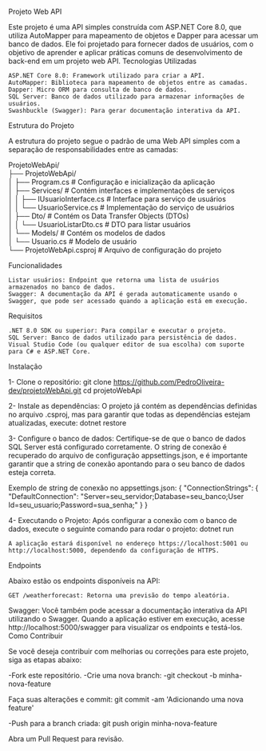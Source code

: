 Projeto Web API

Este projeto é uma API simples construída com ASP.NET Core 8.0, que utiliza AutoMapper para mapeamento de objetos e Dapper para acessar um banco de dados. Ele foi projetado para fornecer dados de usuários, com o objetivo de aprender e aplicar práticas comuns de desenvolvimento de back-end em um projeto web API.
Tecnologias Utilizadas

    ASP.NET Core 8.0: Framework utilizado para criar a API.
    AutoMapper: Biblioteca para mapeamento de objetos entre as camadas.
    Dapper: Micro ORM para consulta de banco de dados.
    SQL Server: Banco de dados utilizado para armazenar informações de usuários.
    Swashbuckle (Swagger): Para gerar documentação interativa da API.

Estrutura do Projeto

A estrutura do projeto segue o padrão de uma Web API simples com a separação de responsabilidades entre as camadas:

ProjetoWebApi/                                                                                                                                                                                                  
├── ProjetoWebApi/                                                                                                                                                                                              
│   ├── Program.cs           # Configuração e inicialização da aplicação                                                                                                                                        
│   ├── Services/            # Contém interfaces e implementações de serviços                                                                                                                                   
│   │   ├── IUsuarioInterface.cs # Interface para serviço de usuários                                                                                                                                           
│   │   └── UsuarioService.cs   # Implementação do serviço de usuários                                                                                                                                          
│   ├── Dto/                 # Contém os Data Transfer Objects (DTOs)                                                                                                                                           
│   │   └── UsuarioListarDto.cs # DTO para listar usuários                                                                                                                                                      
│   └── Models/              # Contém os modelos de dados                                                                                                                                                       
│       └── Usuario.cs       # Modelo de usuário                                                                                                                                                                
└── ProjetoWebApi.csproj     # Arquivo de configuração do projeto                                                                                                                                               

Funcionalidades

    Listar usuários: Endpoint que retorna uma lista de usuários armazenados no banco de dados.
    Swagger: A documentação da API é gerada automaticamente usando o Swagger, que pode ser acessado quando a aplicação está em execução.

Requisitos

    .NET 8.0 SDK ou superior: Para compilar e executar o projeto.
    SQL Server: Banco de dados utilizado para persistência de dados.
    Visual Studio Code (ou qualquer editor de sua escolha) com suporte para C# e ASP.NET Core.

Instalação

1- Clone o repositório:
git clone https://github.com/PedroOliveira-dev/projetoWebApi.git
cd projetoWebApi

2- Instale as dependências: O projeto já contém as dependências definidas no arquivo .csproj, mas para garantir que todas as dependências estejam atualizadas, execute:
dotnet restore

3- Configure o banco de dados: Certifique-se de que o banco de dados SQL Server está configurado corretamente. O string de conexão é recuperado do arquivo de configuração appsettings.json, e é importante garantir que a string de conexão apontando para o seu banco de dados esteja correta.

Exemplo de string de conexão no appsettings.json:
{
    "ConnectionStrings": {
        "DefaultConnection": "Server=seu_servidor;Database=seu_banco;User Id=seu_usuario;Password=sua_senha;"
    }
}

4- Executando o Projeto: Após configurar a conexão com o banco de dados, execute o seguinte comando para rodar o projeto:
dotnet run

    A aplicação estará disponível no endereço https://localhost:5001 ou http://localhost:5000, dependendo da configuração de HTTPS.

Endpoints

Abaixo estão os endpoints disponíveis na API:

    GET /weatherforecast: Retorna uma previsão do tempo aleatória.

Swagger: Você também pode acessar a documentação interativa da API utilizando o Swagger. Quando a aplicação estiver em execução, acesse http://localhost:5000/swagger para visualizar os endpoints e testá-los.
Como Contribuir

Se você deseja contribuir com melhorias ou correções para este projeto, siga as etapas abaixo:

-Fork este repositório.
-Crie uma nova branch:
-git checkout -b minha-nova-feature

Faça suas alterações e commit:
git commit -am 'Adicionando uma nova feature'

-Push para a branch criada:
git push origin minha-nova-feature

Abra um Pull Request para revisão.






